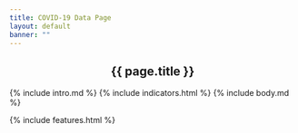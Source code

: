 ```yaml
---
title: COVID-19 Data Page
layout: default
banner: ""
---
```


<div class="full-row-white-components">
<div class="container">
<div class="row lp__body_content">
<div class="col-sm-12">
<center><h2>{{ page.title }}</h2></center>
        
<div>
{% include intro.md %}
{% include indicators.html %}
{% include body.md %}
</div>

</div>
</div>
</div>
</div>

{% include features.html %}

